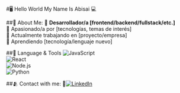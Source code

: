 #🖥️ Hello World My Name Is Abisai 💻

##📱 About Me:
🔹 **Desarrollador/a [frontend/backend/fullstack/etc.]**  
🔹 Apasionado/a por [tecnologías, temas de interés]  
🔹 Actualmente trabajando en [proyecto/empresa]  
🔹 Aprendiendo [tecnología/lenguaje nuevo] 

##🚀 Language & Tools
![JavaScript](https://img.shields.io/badge/-JavaScript-F7DF1E?style=flat&logo=javascript&logoColor=black)  
![React](https://img.shields.io/badge/-React-61DAFB?style=flat&logo=react&logoColor=white)  
![Node.js](https://img.shields.io/badge/-Node.js-339933?style=flat&logo=nodedotjs&logoColor=white)  
![Python](https://img.shields.io/badge/-Python-3776AB?style=flat&logo=python&logoColor=white)  

##🫂 Contact with me:
🔹[![LinkedIn](https://img.shields.io/badge/-LinkedIn-0077B5?style=flat&logo=linkedin&logoColor=white)](https://www.linkedin.com/in/abisai-briones-584566242/)   
